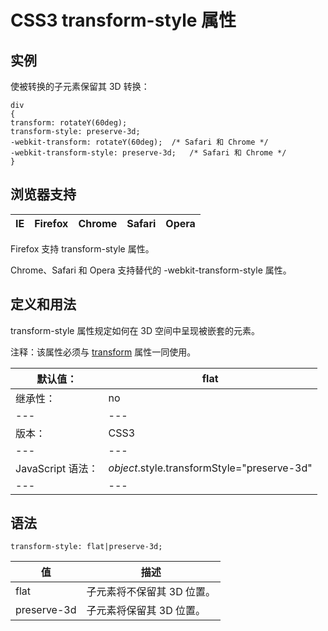# CSS3 transform-style 属性



## 实例

使被转换的子元素保留其 3D 转换：

```
div
{
transform: rotateY(60deg);
transform-style: preserve-3d;
-webkit-transform: rotateY(60deg);	/* Safari 和 Chrome */
-webkit-transform-style: preserve-3d;	/* Safari 和 Chrome */
}

```

## 浏览器支持

| IE | Firefox | Chrome | Safari | Opera |
| --- | --- | --- | --- | --- |

Firefox 支持 transform-style 属性。

Chrome、Safari 和 Opera 支持替代的 -webkit-transform-style 属性。

## 定义和用法

transform-style 属性规定如何在 3D 空间中呈现被嵌套的元素。

注释：该属性必须与 [transform](/cssref/pr_transform.asp "CSS3 transform 属性") 属性一同使用。

| 默认值： | flat |
| --- | --- |
| 继承性： | no |
| --- | --- |
| 版本： | CSS3 |
| --- | --- |
| JavaScript 语法： | _object_.style.transformStyle="preserve-3d" |
| --- | --- |

## 语法

```
transform-style: flat|preserve-3d;
```

| 值 | 描述 |
| --- | --- |
| flat | 子元素将不保留其 3D 位置。 |
| preserve-3d | 子元素将保留其 3D 位置。 |



